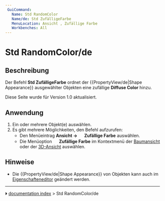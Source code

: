 ```yaml
---
 GuiCommand:
   Name: Std RandomColor
   Name/de: Std ZufälligeFarbe
   MenuLocation: Ansicht , Zufällige Farbe
   Workbenches: All
---
```


# Std RandomColor/de



## Beschreibung

Der Befehl **Std ZufälligeFarbe** ordnet der {{PropertyView/de|Shape Appearance}} ausgewählter Objekten eine zufällige **Diffuse Color** hinzu.

Diese Seite wurde für Version 1.0 aktualisiert.



## Anwendung

1.  Ein oder mehrere Objekt(e) auswählen.
2.  Es gibt mehrere Möglichkeiten, den Befehl aufzurufen:
    -   Den Menüeintrag **Ansicht → <img src="images/Std_RandomColor.svg" width=16px> Zufällige Farbe** auswählen.
    -   Die Menüoption **<img src="images/Std_RandomColor.svg" width=16px> Zufällige Farbe** im Kontextmenü der [Baumansicht](Tree_view.md) oder der [3D-Ansicht](3D_view.md) auswählen.



## Hinweise

-   Die {{PropertyView/de|Shape Appearance}} von Objekten kann auch im [Eigenschafteneditor](Property_editor/de.md) geändert werden.



---
⏵ [documentation index](../README.md) > Std RandomColor/de
